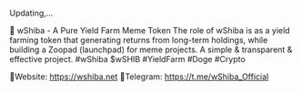 Updating,...

🐾 wShiba - A Pure Yield Farm Meme Token
The role of wShiba is as a yield farming token that generating returns from long-term holdings, while building a Zoopad (launchpad) for meme projects. A simple & transparent & effective project.
#wShiba $wSHIB #YieldFarm #Doge #Crypto

💎Website: https://wshiba.net
💎Telegram: https://t.me/wShiba_Official
